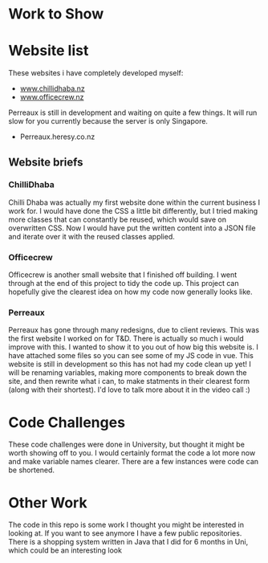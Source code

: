 # Work to Show

# Website list 

These websites i have completely developed myself:
- www.chillidhaba.nz
- www.officecrew.nz

Perreaux is still in development and waiting on quite a few things. It will run slow for you currently because the server is only Singapore.

- Perreaux.heresy.co.nz

## Website briefs

### ChilliDhaba

Chilli Dhaba was actually my first website done within the current business I work for. I would have done the CSS a little bit differently, but I tried making more classes that can constantly be reused, which would save on overwritten CSS. Now I would have put the written content into a JSON file and iterate over it with the reused classes applied.

### Officecrew

Officecrew is another small website that I finished off building. I went through at the end of this project to tidy the code up. This project can hopefully give the clearest idea on how my code now generally looks like.

### Perreaux

Perreaux has gone through many redesigns, due to client reviews. This was the first website I worked on for T&D. There is actually so much i would improve with this. I wanted to show it to you out of how big this website is. I have attached some files so you can see some of my JS code in vue. This website is still in development so this has not had my code clean up yet! I will be renaming variables, making more components to break down the site, and then rewrite what i can, to make statments in their clearest form (along with their shortest). I'd love to talk more about it in the video call :)

# Code Challenges 

These code challenges were done in University, but thought it might be worth showing off to you. I would certainly format the code a lot more now and make variable names clearer. There are a few instances were code can be shortened. 

# Other Work 

The code in this repo is some work I thought you might be interested in looking at. If you want to see anymore I have a few public repositories. There is a shopping system written in Java that I did for 6 months in Uni, which could be an interesting look
